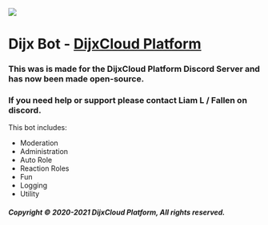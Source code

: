 ![](https://media.discordapp.net/attachments/831205532420800543/832389821527490630/favicon.png?width=64&height=64)
# Dijx Bot - [DijxCloud Platform](https://dijxcloud.com)

### This was is made for the DijxCloud Platform Discord Server and has now been made open-source.

### If you need help or support please contact Liam L / Fallen on discord.

This bot includes:
- Moderation
- Administration
- Auto Role
- Reaction Roles
- Fun
- Logging
- Utility

##### Copyright © 2020-2021 DijxCloud Platform, All rights reserved.
